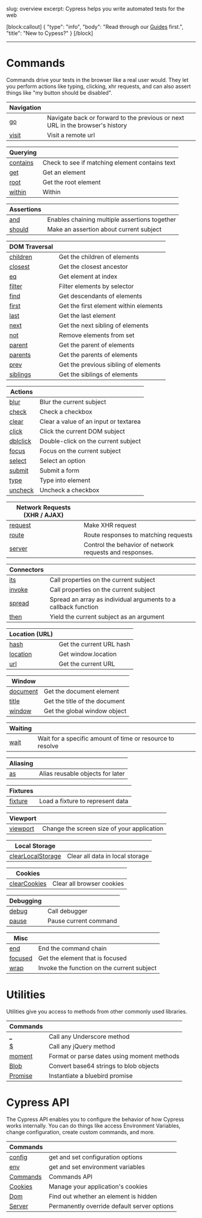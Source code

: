 slug: overview
excerpt: Cypress helps you write automated tests for the web

[block:callout]
{
  "type": "info",
  "body": "Read through our [Guides](https://on.cypress.io/guides/overview) first.",
  "title": "New to Cypess?"
}
[/block]

---

# Commands

Commands drive your tests in the browser like a real user would. They let you perform actions like typing, clicking, xhr requests, and can also assert things like "my button should be disabled".

| Navigation | |
| -------------------- | -- |
| [go](https://on.cypress.io/api/go) | Navigate back or forward to the previous or next URL in the browser's history |
| [visit](https://on.cypress.io/api/visit) | Visit a remote url |

| Querying | |
| -------------------- | -- |
| [contains](https://on.cypress.io/api/contains) | Check to see if matching element contains text |
| [get](https://on.cypress.io/api/get) | Get an element |
| [root](https://on.cypress.io/api/root) | Get the root element |
| [within](https://on.cypress.io/api/within) | Within |

| Assertions | |
| -------------------- | -- |
| [and](https://on.cypress.io/api/and) | Enables chaining multiple assertions together |
| [should](https://on.cypress.io/api/should) | Make an assertion about current subject |

| DOM Traversal | |
| -------------------- | -- |
| [children](https://on.cypress.io/api/children) | Get the children of elements |
| [closest](https://on.cypress.io/api/closest) | Get the closest ancestor |
| [eq](https://on.cypress.io/api/eq) | Get element at index |
| [filter](https://on.cypress.io/api/filter) | Filter elements by selector |
| [find](https://on.cypress.io/api/find) | Get descendants of elements |
| [first](https://on.cypress.io/api/first) | Get the first element within elements |
| [last](https://on.cypress.io/api/last) | Get the last element |
| [next](https://on.cypress.io/api/next) | Get the next sibling of elements |
| [not](https://on.cypress.io/api/not) | Remove elements from set |
| [parent](https://on.cypress.io/api/parent) | Get the parent of elements |
| [parents](https://on.cypress.io/api/parents) | Get the parents of elements |
| [prev](https://on.cypress.io/api/prev) | Get the previous sibling of elements |
| [siblings](https://on.cypress.io/api/siblings) | Get the siblings of elements |

| Actions | |
| -------------------- | -- |
| [blur](https://on.cypress.io/api/blur) | Blur the current subject |
| [check](https://on.cypress.io/api/check) | Check a checkbox |
| [clear](https://on.cypress.io/api/clear) | Clear a value of an input or textarea |
| [click](https://on.cypress.io/api/click) | Click the current DOM subject |
| [dblclick](https://on.cypress.io/api/dblclick) | Double-click on the current subject |
| [focus](https://on.cypress.io/api/focus) | Focus on the current subject |
| [select](https://on.cypress.io/api/select) | Select an option |
| [submit](https://on.cypress.io/api/submit) | Submit a form |
| [type](https://on.cypress.io/api/type) | Type into element |
| [uncheck](https://on.cypress.io/api/uncheck) | Uncheck a checkbox |

| Network Requests (XHR / AJAX) | |
| -------------------- | -- |
| [request](https://on.cypress.io/api/request) | Make XHR request |
| [route](https://on.cypress.io/api/route) | Route responses to matching requests |
| [server](https://on.cypress.io/api/server) | Control the behavior of network requests and responses. |

| Connectors | |
| -------------------- | -- |
| [its](https://on.cypress.io/api/its) | Call properties on the current subject |
| [invoke](https://on.cypress.io/api/invoke) | Call properties on the current subject |
| [spread](https://on.cypress.io/api/spread) | Spread an array as individual arguments to a callback function |
| [then](https://on.cypress.io/api/then) | Yield the current subject as an argument |

| Location (URL) | |
| -------------------- | -- |
| [hash](https://on.cypress.io/api/hash) | Get the current URL hash |
| [location](https://on.cypress.io/api/location) | Get window.location |
| [url](https://on.cypress.io/api/url) | Get the current URL |

| Window | |
| -------------------- | -- |
| [document](https://on.cypress.io/api/document) | Get the document element |
| [title](https://on.cypress.io/api/title) | Get the title of the document |
| [window](https://on.cypress.io/api/window) | Get the global window object |

| Waiting | |
| -------------------- | -- |
| [wait](https://on.cypress.io/api/wait) | Wait for a specific amount of time or resource to resolve |

| Aliasing | |
| -------------------- | -- |
| [as](https://on.cypress.io/api/as) | Alias reusable objects for later |

| Fixtures | |
| -------------------- | -- |
| [fixture](https://on.cypress.io/api/fixture) | Load a fixture to represent data |

| Viewport | |
| -------------------- | -- |
| [viewport](https://on.cypress.io/api/viewport) | Change the screen size of your application |

| Local Storage | |
| -------------------- | -- |
| [clearLocalStorage](https://on.cypress.io/api/clearLocalStorage) | Clear all data in local storage |

| Cookies | |
| -------------------- | -- |
| [clearCookies](https://on.cypress.io/api/clearCookies) | Clear all browser cookies |

| Debugging | |
| -------------------- | -- |
| [debug](https://on.cypress.io/api/debug) | Call debugger |
| [pause](https://on.cypress.io/api/pause) | Pause current command |

| Misc | |
| -------------------- | -- |
| [end](https://on.cypress.io/api/end) | End the command chain |
| [focused](https://on.cypress.io/api/focused) | Get the element that is focused |
| [wrap](https://on.cypress.io/api/wrap) | Invoke the function on the current subject |

# Utilities

Utilities give you access to methods from other commonly used libraries.

| Commands | |
| -------------------- | -- |
| [_](https://on.cypress.io/api/underscore) | Call any Underscore method |
| [$](https://on.cypress.io/api/jquery) | Call any jQuery method |
| [moment](https://on.cypress.io/api/moment) | Format or parse dates using moment methods |
| [Blob](https://on.cypress.io/api/Blob) | Convert base64 strings to blob objects |
| [Promise](https://on.cypress.io/api/Promise) | Instantiate a bluebird promise |

# Cypress API

The Cypress API enables you to configure the behavior of how Cypress works internally. You can do things like access Environment Variables, change configuration, create custom commands, and more.

| Commands | |
| -------------------- | -- |
| [config](https://on.cypress.io/api/config) | get and set configuration options |
| [env](https://on.cypress.io/api/env) | get and set environment variables |
| [Commands](https://on.cypress.io/api/Commands) | Commands API |
| [Cookies](https://on.cypress.io/api/Cookies) | Manage your application's cookies |
| [Dom](https://on.cypress.io/api/Dom) | Find out whether an element is hidden |
| [Server](https://on.cypress.io/api/api-server) | Permanently override default server options |